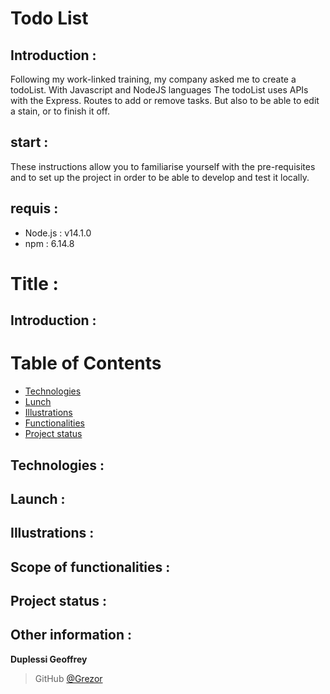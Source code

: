 # Todo List 

## Introduction :
Following my work-linked training, my company asked me to create a todoList. With Javascript and NodeJS languages
The todoList uses APIs with the Express. Routes to add or remove tasks. But also to be able to edit 
a stain, or to finish it off.

## start : 
These instructions allow you to familiarise yourself with the pre-requisites and to set up the project in order to be able to develop and test it locally.

## requis : 
- Node.js : v14.1.0
- npm : 6.14.8

# Title :
## Introduction : 
# Table of Contents
* [Technologies](##Technologies)
* [Lunch](##lunch)
* [Illustrations](##Illustrations)
* [Functionalities](##Scopeoffunctionalities)
* [Project status](##Projectstatus)

## Technologies : 
## Launch :
## Illustrations : 
## Scope of functionalities : 
## Project status : 

## Other information :

**Duplessi Geoffrey** 
> GitHub [@Grezor][1]

[1]: https://github.com/Grezor
 
